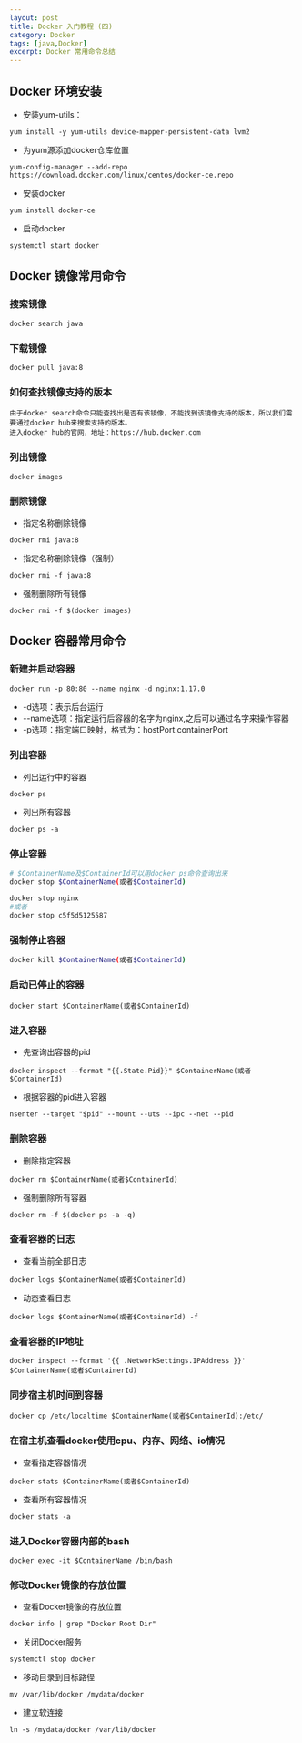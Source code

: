 ```yaml
---
layout: post
title: Docker 入门教程 (四)
category: Docker
tags: [java,Docker]
excerpt: Docker 常用命令总结
---
```


## Docker 环境安装
- 安装yum-utils：
```
yum install -y yum-utils device-mapper-persistent-data lvm2
```

- 为yum源添加docker仓库位置
```
yum-config-manager --add-repo https://download.docker.com/linux/centos/docker-ce.repo
```

- 安装docker
```
yum install docker-ce
```

- 启动docker
```
systemctl start docker
```

## Docker 镜像常用命令

### 搜索镜像
```
docker search java
```

### 下载镜像
```
docker pull java:8
```

### 如何查找镜像支持的版本
```
由于docker search命令只能查找出是否有该镜像，不能找到该镜像支持的版本，所以我们需要通过docker hub来搜索支持的版本。
进入docker hub的官网，地址：https://hub.docker.com
```

### 列出镜像
```
docker images
```

### 删除镜像

- 指定名称删除镜像
```
docker rmi java:8
```

- 指定名称删除镜像（强制）
```
docker rmi -f java:8
```

- 强制删除所有镜像
```
docker rmi -f $(docker images)
```

## Docker 容器常用命令

### 新建并启动容器
```
docker run -p 80:80 --name nginx -d nginx:1.17.0
```
- -d选项：表示后台运行
- --name选项：指定运行后容器的名字为nginx,之后可以通过名字来操作容器
- -p选项：指定端口映射，格式为：hostPort:containerPort

### 列出容器

- 列出运行中的容器
```
docker ps
```

- 列出所有容器
```
docker ps -a
```

### 停止容器
```bash
# $ContainerName及$ContainerId可以用docker ps命令查询出来
docker stop $ContainerName(或者$ContainerId)

docker stop nginx
#或者
docker stop c5f5d5125587
```

### 强制停止容器
```bash
docker kill $ContainerName(或者$ContainerId)
```

### 启动已停止的容器
```
docker start $ContainerName(或者$ContainerId)
```

### 进入容器

- 先查询出容器的pid
```
docker inspect --format "{{.State.Pid}}" $ContainerName(或者$ContainerId)
```

- 根据容器的pid进入容器
```
nsenter --target "$pid" --mount --uts --ipc --net --pid
```

### 删除容器

- 删除指定容器
```
docker rm $ContainerName(或者$ContainerId)
```

- 强制删除所有容器
```
docker rm -f $(docker ps -a -q)
```

### 查看容器的日志
- 查看当前全部日志
```
docker logs $ContainerName(或者$ContainerId)
```

- 动态查看日志
```
docker logs $ContainerName(或者$ContainerId) -f
```

### 查看容器的IP地址
```
docker inspect --format '{{ .NetworkSettings.IPAddress }}' $ContainerName(或者$ContainerId)
```

### 同步宿主机时间到容器
```
docker cp /etc/localtime $ContainerName(或者$ContainerId):/etc/
```

### 在宿主机查看docker使用cpu、内存、网络、io情况

- 查看指定容器情况
```
docker stats $ContainerName(或者$ContainerId)
```

- 查看所有容器情况
``` 
docker stats -a
```

### 进入Docker容器内部的bash
``` 
docker exec -it $ContainerName /bin/bash
```

### 修改Docker镜像的存放位置

- 查看Docker镜像的存放位置
```
docker info | grep "Docker Root Dir"
```

- 关闭Docker服务
```
systemctl stop docker
```

- 移动目录到目标路径
``` 
mv /var/lib/docker /mydata/docker
```

- 建立软连接
``` 
ln -s /mydata/docker /var/lib/docker
```
